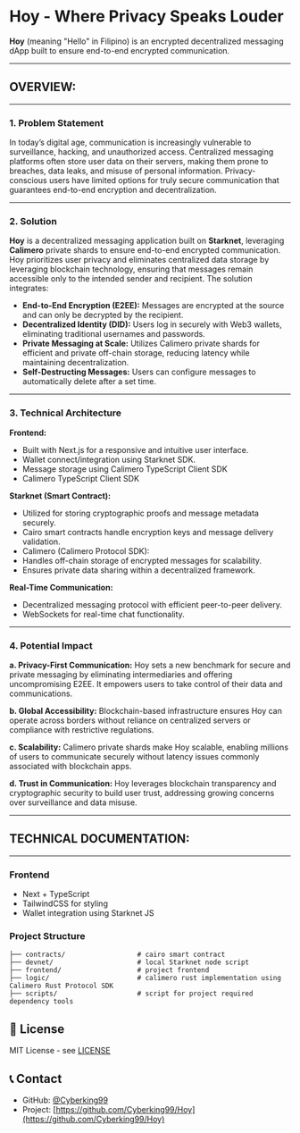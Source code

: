 # Hoy - Where Privacy Speaks Louder
**Hoy** (meaning "Hello" in Filipino) is an encrypted decentralized messaging dApp built to ensure end-to-end encrypted communication.

---

## OVERVIEW:
---
### **1. Problem Statement**
In today’s digital age, communication is increasingly vulnerable to surveillance, hacking, and unauthorized access. Centralized messaging platforms often store user data on their servers, making them prone to breaches, data leaks, and misuse of personal information. Privacy-conscious users have limited options for truly secure communication that guarantees end-to-end encryption and decentralization.

---

### **2. Solution**
**Hoy** is a decentralized messaging application built on **Starknet**, leveraging **Calimero** private shards to ensure end-to-end encrypted communication. Hoy prioritizes user privacy and eliminates centralized data storage by leveraging blockchain technology, ensuring that messages remain accessible only to the intended sender and recipient. The solution integrates:

- **End-to-End Encryption (E2EE):** Messages are encrypted at the source and can only be decrypted by the recipient.
- **Decentralized Identity (DID):** Users log in securely with Web3 wallets, eliminating traditional usernames and passwords.
- **Private Messaging at Scale:** Utilizes Calimero private shards for efficient and private off-chain storage, reducing latency while maintaining decentralization.
- **Self-Destructing Messages:** Users can configure messages to automatically delete after a set time.

---

### **3. Technical Architecture**

**Frontend:**
- Built with Next.js for a responsive and intuitive user interface.
- Wallet connect/integration using Starknet SDK.
- Message storage using Calimero TypeScript Client SDK
- Calimero TypeScript Client SDK

**Starknet (Smart Contract):**
- Utilized for storing cryptographic proofs and message metadata securely.
- Cairo smart contracts handle encryption keys and message delivery validation.
- Calimero (Calimero Protocol SDK):
- Handles off-chain storage of encrypted messages for scalability.
- Ensures private data sharing within a decentralized framework.

**Real-Time Communication:**
- Decentralized messaging protocol with efficient peer-to-peer delivery.
- WebSockets for real-time chat functionality.

---

### **4. Potential Impact**

**a. Privacy-First Communication:**
Hoy sets a new benchmark for secure and private messaging by eliminating intermediaries and offering uncompromising E2EE. It empowers users to take control of their data and communications.

**b. Global Accessibility:**
Blockchain-based infrastructure ensures Hoy can operate across borders without reliance on centralized servers or compliance with restrictive regulations.

**c. Scalability:**
Calimero private shards make Hoy scalable, enabling millions of users to communicate securely without latency issues commonly associated with blockchain apps.

**d. Trust in Communication:**
Hoy leverages blockchain transparency and cryptographic security to build user trust, addressing growing concerns over surveillance and data misuse.

---

## TECHNICAL DOCUMENTATION:
---

### Frontend
- Next + TypeScript
- TailwindCSS for styling
- Wallet integration using Starknet JS


### Project Structure
```
├── contracts/                  # cairo smart contract
├── devnet/                     # local Starknet node script
├── frontend/                   # project frontend
├── logic/                      # calimero rust implementation using Calimero Rust Protocol SDK
├── scripts/                    # script for project required dependency tools
```

## 📄 License

MIT License - see [LICENSE](LICENSE)

## 📞 Contact

- GitHub: [@Cyberking99](https://github.com/Cyberking99/)
- Project: [https://github.com/Cyberking99/Hoy](https://github.com/Cyberking99/Hoy)